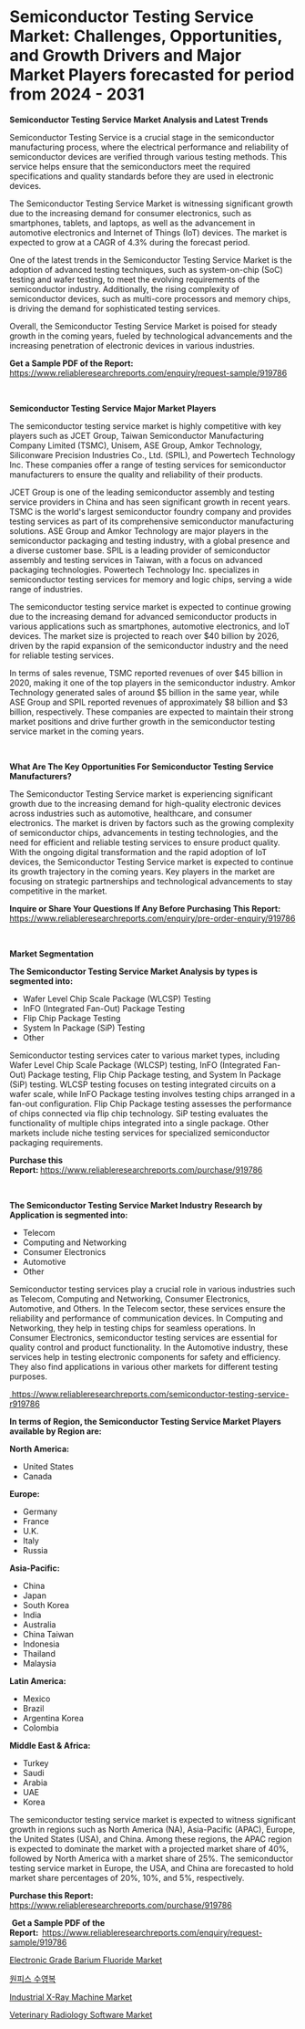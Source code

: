 <p><h1>Semiconductor Testing Service Market: Challenges, Opportunities, and Growth Drivers and Major Market Players forecasted for period from 2024 - 2031</h1></p><p><strong>Semiconductor Testing Service Market Analysis and Latest Trends</strong></p>
<p><p>Semiconductor Testing Service is a crucial stage in the semiconductor manufacturing process, where the electrical performance and reliability of semiconductor devices are verified through various testing methods. This service helps ensure that the semiconductors meet the required specifications and quality standards before they are used in electronic devices. </p><p>The Semiconductor Testing Service Market is witnessing significant growth due to the increasing demand for consumer electronics, such as smartphones, tablets, and laptops, as well as the advancement in automotive electronics and Internet of Things (IoT) devices. The market is expected to grow at a CAGR of 4.3% during the forecast period. </p><p>One of the latest trends in the Semiconductor Testing Service Market is the adoption of advanced testing techniques, such as system-on-chip (SoC) testing and wafer testing, to meet the evolving requirements of the semiconductor industry. Additionally, the rising complexity of semiconductor devices, such as multi-core processors and memory chips, is driving the demand for sophisticated testing services. </p><p>Overall, the Semiconductor Testing Service Market is poised for steady growth in the coming years, fueled by technological advancements and the increasing penetration of electronic devices in various industries.</p></p>
<p><strong>Get a Sample PDF of the Report:&nbsp;</strong> <a href="https://www.reliableresearchreports.com/enquiry/request-sample/919786">https://www.reliableresearchreports.com/enquiry/request-sample/919786</a></p>
<p>&nbsp;</p>
<p><strong>Semiconductor Testing Service Major Market Players</strong></p>
<p><p>The semiconductor testing service market is highly competitive with key players such as JCET Group, Taiwan Semiconductor Manufacturing Company Limited (TSMC), Unisem, ASE Group, Amkor Technology, Siliconware Precision Industries Co., Ltd. (SPIL), and Powertech Technology Inc. These companies offer a range of testing services for semiconductor manufacturers to ensure the quality and reliability of their products.</p><p>JCET Group is one of the leading semiconductor assembly and testing service providers in China and has seen significant growth in recent years. TSMC is the world's largest semiconductor foundry company and provides testing services as part of its comprehensive semiconductor manufacturing solutions. ASE Group and Amkor Technology are major players in the semiconductor packaging and testing industry, with a global presence and a diverse customer base. SPIL is a leading provider of semiconductor assembly and testing services in Taiwan, with a focus on advanced packaging technologies. Powertech Technology Inc. specializes in semiconductor testing services for memory and logic chips, serving a wide range of industries.</p><p>The semiconductor testing service market is expected to continue growing due to the increasing demand for advanced semiconductor products in various applications such as smartphones, automotive electronics, and IoT devices. The market size is projected to reach over $40 billion by 2026, driven by the rapid expansion of the semiconductor industry and the need for reliable testing services.</p><p>In terms of sales revenue, TSMC reported revenues of over $45 billion in 2020, making it one of the top players in the semiconductor industry. Amkor Technology generated sales of around $5 billion in the same year, while ASE Group and SPIL reported revenues of approximately $8 billion and $3 billion, respectively. These companies are expected to maintain their strong market positions and drive further growth in the semiconductor testing service market in the coming years.</p></p>
<p>&nbsp;</p>
<p><strong>What Are The Key Opportunities For Semiconductor Testing Service Manufacturers?</strong></p>
<p><p>The Semiconductor Testing Service market is experiencing significant growth due to the increasing demand for high-quality electronic devices across industries such as automotive, healthcare, and consumer electronics. The market is driven by factors such as the growing complexity of semiconductor chips, advancements in testing technologies, and the need for efficient and reliable testing services to ensure product quality. With the ongoing digital transformation and the rapid adoption of IoT devices, the Semiconductor Testing Service market is expected to continue its growth trajectory in the coming years. Key players in the market are focusing on strategic partnerships and technological advancements to stay competitive in the market.</p></p>
<p><strong>Inquire or Share Your Questions If Any Before Purchasing This Report:</strong> <a href="https://www.reliableresearchreports.com/enquiry/pre-order-enquiry/919786">https://www.reliableresearchreports.com/enquiry/pre-order-enquiry/919786</a></p>
<p>&nbsp;</p>
<p><strong>Market Segmentation</strong></p>
<p><strong>The Semiconductor Testing Service Market Analysis by types is segmented into:</strong></p>
<p><ul><li>Wafer Level Chip Scale Package (WLCSP) Testing</li><li>InFO (Integrated Fan-Out) Package Testing</li><li>Flip Chip Package Testing</li><li>System In Package (SiP) Testing</li><li>Other</li></ul></p>
<p><p>Semiconductor testing services cater to various market types, including Wafer Level Chip Scale Package (WLCSP) testing, InFO (Integrated Fan-Out) Package testing, Flip Chip Package testing, and System In Package (SiP) testing. WLCSP testing focuses on testing integrated circuits on a wafer scale, while InFO Package testing involves testing chips arranged in a fan-out configuration. Flip Chip Package testing assesses the performance of chips connected via flip chip technology. SiP testing evaluates the functionality of multiple chips integrated into a single package. Other markets include niche testing services for specialized semiconductor packaging requirements.</p></p>
<p><strong>Purchase this Report:&nbsp;</strong><a href="https://www.reliableresearchreports.com/purchase/919786">https://www.reliableresearchreports.com/purchase/919786</a></p>
<p>&nbsp;</p>
<p><strong>The Semiconductor Testing Service Market Industry Research by Application is segmented into:</strong></p>
<p><ul><li>Telecom</li><li>Computing and Networking</li><li>Consumer Electronics</li><li>Automotive</li><li>Other</li></ul></p>
<p><p>Semiconductor testing services play a crucial role in various industries such as Telecom, Computing and Networking, Consumer Electronics, Automotive, and Others. In the Telecom sector, these services ensure the reliability and performance of communication devices. In Computing and Networking, they help in testing chips for seamless operations. In Consumer Electronics, semiconductor testing services are essential for quality control and product functionality. In the Automotive industry, these services help in testing electronic components for safety and efficiency. They also find applications in various other markets for different testing purposes.</p></p>
<p><a href="https://www.reliableresearchreports.com/semiconductor-testing-service-r919786">&nbsp;https://www.reliableresearchreports.com/semiconductor-testing-service-r919786</a></p>
<p><strong>In terms of Region, the Semiconductor Testing Service Market Players available by Region are:</strong></p>
<p>
    <p> <strong> North America: </strong>
        <ul>
            <li>United States</li>
            <li>Canada</li>
        </ul>
        </p> 
    <p> <strong> Europe: </strong>
        <ul>
            <li>Germany</li>
            <li>France</li>
            <li>U.K.</li>
            <li>Italy</li>
            <li>Russia</li>
        </ul>
        </p> 
    <p> <strong> Asia-Pacific: </strong>
        <ul>
            <li>China</li>
            <li>Japan</li>
            <li>South Korea</li>
            <li>India</li>
            <li>Australia</li>
            <li>China Taiwan</li>
            <li>Indonesia</li>
            <li>Thailand</li>
            <li>Malaysia</li>
        </ul>
        </p> 
    <p> <strong> Latin America: </strong>
        <ul>
            <li>Mexico</li>
            <li>Brazil</li>
            <li>Argentina Korea</li>
            <li>Colombia</li>
        </ul>
        </p> 
    <p> <strong> Middle East & Africa: </strong>
        <ul>
            <li>Turkey</li>
            <li>Saudi</li>
            <li>Arabia</li>
            <li>UAE</li>
            <li>Korea</li>
        </ul>
    </p>
    </p>
<p><p>The semiconductor testing service market is expected to witness significant growth in regions such as North America (NA), Asia-Pacific (APAC), Europe, the United States (USA), and China. Among these regions, the APAC region is expected to dominate the market with a projected market share of 40%, followed by North America with a market share of 25%. The semiconductor testing service market in Europe, the USA, and China are forecasted to hold market share percentages of 20%, 10%, and 5%, respectively.</p></p>
<p><strong>Purchase this Report: </strong><a href="https://www.reliableresearchreports.com/purchase/919786">https://www.reliableresearchreports.com/purchase/919786</a></p>
<p>&nbsp;<strong>Get a Sample PDF of the Report:&nbsp;&nbsp;</strong><a href="https://www.reliableresearchreports.com/enquiry/request-sample/919786">https://www.reliableresearchreports.com/enquiry/request-sample/919786</a></p>
<p><strong></strong></p>
<p><p><a href="https://www.linkedin.com/pulse/electronic-grade-barium-fluoride-market-analysis-size-9ro4c?trackingId=n2KqAPPk88q%2BxQwvWp%2FYLw%3D%3D">Electronic Grade Barium Fluoride Market</a></p><p><a href="https://github.com/lzrvbyqzftro57/Market-Research-Report-List-2/blob/main/487378153975.md">원피스 수영복</a></p><p><a href="https://www.linkedin.com/pulse/industrial-x-ray-machine-market-comprehensive-assessment-type-eto3c">Industrial X-Ray Machine Market</a></p><p><a href="https://github.com/RoccoManning/Market-Research-Report-List-4/blob/main/veterinary-radiology-software-market.md">Veterinary Radiology Software Market</a></p></p>
